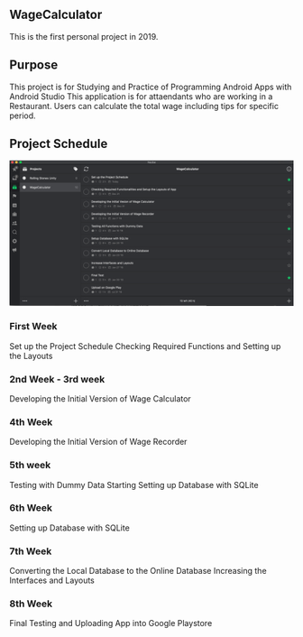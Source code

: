 ## WageCalculator
This is the first personal project in 2019. 

## Purpose
This project is for Studying and Practice of Programming Android Apps with Android Studio
This application is for attaendants who are working in a Restaurant.
Users can calculate the total wage including tips for specific period. 

## Project Schedule
![ScreenShot](/Images/WageCalculator.png)
### First Week
Set up the Project Schedule
Checking Required Functions and Setting up the Layouts
### 2nd Week - 3rd week
Developing the Initial Version of Wage Calculator
### 4th Week
Developing the Initial Version of Wage Recorder
### 5th week
Testing with Dummy Data
Starting Setting up Database with SQLite
### 6th Week
Setting up Database with SQLite
### 7th Week
Converting the Local Database to the Online Database
Increasing the Interfaces and Layouts
### 8th Week
Final Testing and Uploading App into Google Playstore
